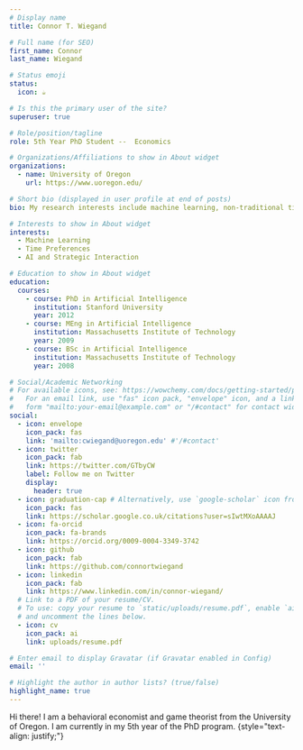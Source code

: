```yaml
---
# Display name
title: Connor T. Wiegand

# Full name (for SEO)
first_name: Connor
last_name: Wiegand

# Status emoji
status:
  icon: ☕️

# Is this the primary user of the site?
superuser: true

# Role/position/tagline
role: 5th Year PhD Student --  Economics

# Organizations/Affiliations to show in About widget
organizations:
  - name: University of Oregon
    url: https://www.uoregon.edu/

# Short bio (displayed in user profile at end of posts)
bio: My research interests include machine learning, non-traditional time preferences, and AI's role in strategic interaction.

# Interests to show in About widget
interests:
  - Machine Learning
  - Time Preferences
  - AI and Strategic Interaction

# Education to show in About widget
education:
  courses:
    - course: PhD in Artificial Intelligence
      institution: Stanford University
      year: 2012
    - course: MEng in Artificial Intelligence
      institution: Massachusetts Institute of Technology
      year: 2009
    - course: BSc in Artificial Intelligence
      institution: Massachusetts Institute of Technology
      year: 2008

# Social/Academic Networking
# For available icons, see: https://wowchemy.com/docs/getting-started/page-builder/#icons
#   For an email link, use "fas" icon pack, "envelope" icon, and a link in the
#   form "mailto:your-email@example.com" or "/#contact" for contact widget.
social:
  - icon: envelope
    icon_pack: fas
    link: 'mailto:cwiegand@uoregon.edu' #'/#contact'
  - icon: twitter
    icon_pack: fab
    link: https://twitter.com/GTbyCW
    label: Follow me on Twitter
    display:
      header: true
  - icon: graduation-cap # Alternatively, use `google-scholar` icon from `ai` icon pack
    icon_pack: fas
    link: https://scholar.google.co.uk/citations?user=sIwtMXoAAAAJ
  - icon: fa-orcid
    icon_pack: fa-brands
    link: https://orcid.org/0009-0004-3349-3742
  - icon: github
    icon_pack: fab
    link: https://github.com/connortwiegand
  - icon: linkedin
    icon_pack: fab
    link: https://www.linkedin.com/in/connor-wiegand/
  # Link to a PDF of your resume/CV.
  # To use: copy your resume to `static/uploads/resume.pdf`, enable `ai` icons in `params.yaml`,
  # and uncomment the lines below.
  - icon: cv
    icon_pack: ai
    link: uploads/resume.pdf

# Enter email to display Gravatar (if Gravatar enabled in Config)
email: ''

# Highlight the author in author lists? (true/false)
highlight_name: true
---
```


Hi there! I am a behavioral economist and game theorist from the University of Oregon. I am currently in my 5th year of the PhD program. 
{style="text-align: justify;"}
